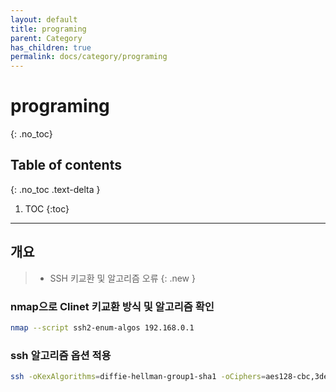 ```yaml
---
layout: default
title: programing
parent: Category
has_children: true
permalink: docs/category/programing
---
```

# programing
{: .no_toc}

## Table of contents
{: .no_toc .text-delta }

1. TOC
{:toc}

---
## 개요

> - SSH 키교환 및 알고리즘 오류
{: .new }

### nmap으로 Clinet 키교환 방식 및 알고리즘 확인

```bash
nmap --script ssh2-enum-algos 192.168.0.1
```

### ssh 알고리즘 옵션 적용

```bash
ssh -oKexAlgorithms=diffie-hellman-group1-sha1 -oCiphers=aes128-cbc,3des-cbc,aes192-cbc,aes256-cbc root@192.168.0.1
```



